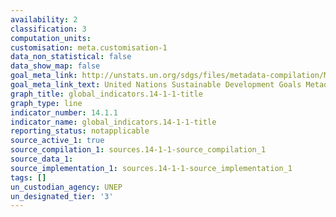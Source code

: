 ```yaml
---
availability: 2
classification: 3
computation_units:
customisation: meta.customisation-1
data_non_statistical: false
data_show_map: false
goal_meta_link: http://unstats.un.org/sdgs/files/metadata-compilation/Metadata-Goal-14.pdf
goal_meta_link_text: United Nations Sustainable Development Goals Metadata (pdf 288kB)
graph_title: global_indicators.14-1-1-title
graph_type: line
indicator_number: 14.1.1
indicator_name: global_indicators.14-1-1-title
reporting_status: notapplicable
source_active_1: true
source_compilation_1: sources.14-1-1-source_compilation_1
source_data_1:
source_implementation_1: sources.14-1-1-source_implementation_1
tags: []
un_custodian_agency: UNEP
un_designated_tier: '3'
---
```

